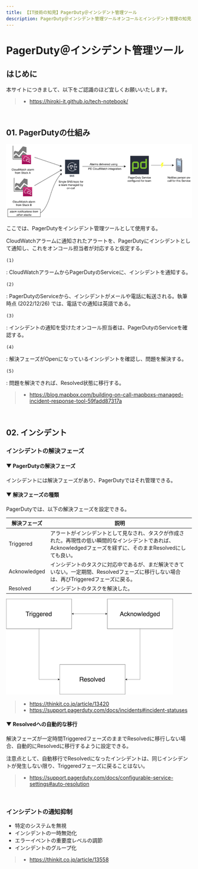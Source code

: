 ```yaml
---
title: 【IT技術の知見】PagerDuty＠インシデント管理ツール
description: PagerDuty＠インシデント管理ツールオンコールとインシデント管理の知見を記録しています。
---
```


# PagerDuty＠インシデント管理ツール

## はじめに

本サイトにつきまして、以下をご認識のほど宜しくお願いいたします。

> - https://hiroki-it.github.io/tech-notebook/

<br>

## 01. PagerDutyの仕組み

![pagerduty_on-call](https://raw.githubusercontent.com/hiroki-it/tech-notebook-images/master/images/pagerduty_on-call.png)

ここでは、PagerDutyをインシデント管理ツールとして使用する。

CloudWatchアラームに通知されたアラートを、PagerDutyにインシデントとして通知し、これをオンコール担当者が対応すると仮定する。

`(1)`

: CloudWatchアラームからPagerDutyのServiceに、インシデントを通知する。

`(2)`

: PagerDutyのServiceから、インシデントがメールや電話に転送される。執筆時点 (2022/12/26) では、電話での通知は英語である。

`(3)`

: インシデントの通知を受けたオンコール担当者は、PagerDutyのServiceを確認する。

`(4)`

: 解決フェーズがOpenになっているインシデントを確認し、問題を解決する。

`(5)`

: 問題を解決できれば、Resolved状態に移行する。

> - https://blog.mapbox.com/building-on-call-mapboxs-managed-incident-response-tool-59fadd87317a

<br>

## 02. インシデント

### インシデントの解決フェーズ

#### ▼ PagerDutyの解決フェーズ

インシデントには解決フェーズがあり、PagerDutyではそれ管理できる。

#### ▼ 解決フェーズの種類

PagerDutyでは、以下の解決フェーズを設定できる。

| 解決フェーズ | 説明                                                                                                                                                             |
| ------------ | ---------------------------------------------------------------------------------------------------------------------------------------------------------------- |
| Triggered    | アラートがインシデントとして見なされ、タスクが作成された。再現性の低い瞬間的なインシデントであれば、Acknowledgedフェーズを経ずに、そのままResolvedにしても良い。 |
| Acknowledged | インシデントのタスクに対応中であるが、まだ解決できていない。一定期間、Resolvedフェーズに移行しない場合は、再びTriggeredフェーズに戻る。                          |
| Resolved     | インシデントのタスクを解決した。                                                                                                                                 |

![pagerduty_incident_phase](https://raw.githubusercontent.com/hiroki-it/tech-notebook-images/master/images/pagerduty_incident_phase.png)

> - https://thinkit.co.jp/article/13420
> - https://support.pagerduty.com/docs/incidents#incident-statuses

#### ▼ Resolvedへの自動的な移行

解決フェーズが一定時間TriggeredフェーズのままでResolvedに移行しない場合、自動的にResolvedに移行するように設定できる。

注意点として、自動移行でResolvedになったインシデントは、同じインシデントが発生しない限り、Triggeredフェーズに戻ることはない。

> - https://support.pagerduty.com/docs/configurable-service-settings#auto-resolution

<br>

### インシデントの通知抑制

- 特定のシステムを無視
- インシデントの一時無効化
- エラーイベントの重要度レベルの調節
- インシデントのグループ化

> - https://thinkit.co.jp/article/13558

<br>
